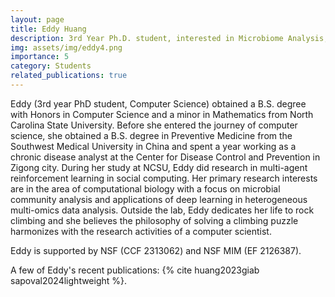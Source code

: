 ```yaml
---
layout: page
title: Eddy Huang
description: 3rd Year Ph.D. student, interested in Microbiome Analysis, Metagenomics Database, High Performance Computing, and Deep Learning
img: assets/img/eddy4.png
importance: 5
category: Students
related_publications: true
---
```


Eddy (3rd year PhD student, Computer Science) obtained a B.S. degree with Honors in Computer Science and a minor in Mathematics from North Carolina State University. Before she entered the journey of computer science, she obtained a B.S. degree in Preventive Medicine from the Southwest Medical University in China and spent a year working as a chronic disease analyst at the Center for Disease Control and Prevention in Zigong city. During her study at NCSU, Eddy did research in multi-agent reinforcement learning in social computing. Her primary research interests are in the area of computational biology with a focus on microbial community analysis and applications of deep learning in heterogeneous multi-omics data analysis. Outside the lab, Eddy dedicates her life to rock climbing and she believes the philosophy of solving a climbing puzzle harmonizes with the research activities of a computer scientist.

Eddy is supported by NSF (CCF 2313062) and NSF MIM (EF 2126387).

A few of Eddy's recent publications: {% cite huang2023giab sapoval2024lightweight %}.